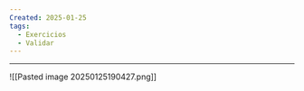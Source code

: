 ```yaml
---
Created: 2025-01-25
tags:
  - Exercicios
  - Validar
---
```


---
![[Pasted image 20250125190427.png]]